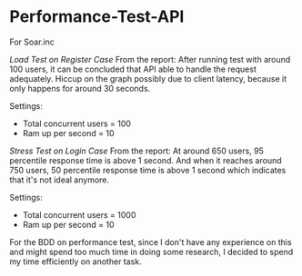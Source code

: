 # Performance-Test-API
For Soar.inc

*Load Test on Register Case*
From the report: After running test with around 100 users, it can be concluded that API able to handle the request adequately. Hiccup on the graph possibly due to client latency, because it only happens for around 30 seconds.

Settings: 
- Total concurrent users = 100
- Ram up per second = 10

*Stress Test on Login Case*
From the report: At around 650 users, 95 percentile response time is above 1 second. And when it reaches around 750 users, 50 percentile response time is above 1 second which indicates that it's not ideal anymore.

Settings: 
- Total concurrent users = 1000
- Ram up per second = 10

For the BDD on performance test, since I don't have any experience on this and might spend too much time in doing some research, I decided to spend my time efficiently on another task.